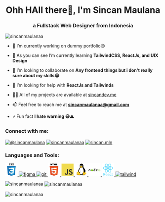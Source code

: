 <h1 align="center">Ohh HAII there🙌, I'm Sincan Maulana</h1>
<h3 align="center">a Fullstack Web Designer from Indonesia</h3>

<p align="left"> <img
    src="https://komarev.com/ghpvc/?username=sincanmaulanaa&label=Profile%20views&color=0e75b6&style=flat"
    alt="sincanmaulanaa" /> </p>

- 🔭 I’m currently working on dummy portfolio😊

- 🌱 As you can see I’m currently learning **TailwindCSS, ReactJs, and UIX Design**

- 👯 I’m looking to collaborate on **Any frontend things but i don't really sure about my skills😭**

- 🤝 I’m looking for help with **ReactJs and Tailwinds**

- 👨‍💻 All of my projects are available at [sincandev.me](sincandev.me)

- 📫 Feel free to reach me at **sincanmaulanaa@gmail.com**

- ⚡ Fun fact **I hate warning 😃⚠️**

<h3 align="left">Connect with me:</h3>
<p align="left">
  <a href="https://twitter.com/@sincanmaulana" target="blank"><img align="center"
      src="https://raw.githubusercontent.com/rahuldkjain/github-profile-readme-generator/master/src/images/icons/Social/twitter.svg"
      alt="@sincanmaulana" height="30" width="40" /></a>
  <a href="https://fb.com/sincanmaulana" target="blank"><img align="center"
      src="https://raw.githubusercontent.com/rahuldkjain/github-profile-readme-generator/master/src/images/icons/Social/facebook.svg"
      alt="sincanmaulanaa" height="30" width="40" /></a>
  <a href="https://instagram.com/sincan.mln" target="blank"><img align="center"
      src="https://raw.githubusercontent.com/rahuldkjain/github-profile-readme-generator/master/src/images/icons/Social/instagram.svg"
      alt="sincan.mln" height="30" width="40" /></a>
</p>

<h3 align="left">Languages and Tools:</h3>
<p align="left"> <a href="https://www.w3schools.com/css/" target="_blank" rel="noreferrer"> <img
      src="https://raw.githubusercontent.com/devicons/devicon/master/icons/css3/css3-original-wordmark.svg" alt="css3"
      width="40" height="40" /> </a> <a href="https://www.figma.com/" target="_blank" rel="noreferrer">
    <img src="https://www.vectorlogo.zone/logos/figma/figma-icon.svg" alt="figma" width="40" height="40" /> </a> <a
    href="https://git-scm.com/" target="_blank" rel="noreferrer"> <img
      src="https://www.vectorlogo.zone/logos/git-scm/git-scm-icon.svg" alt="git" width="40" height="40" /> </a> <a
    href="https://www.w3.org/html/" target="_blank" rel="noreferrer"> <img
      src="https://raw.githubusercontent.com/devicons/devicon/master/icons/html5/html5-original-wordmark.svg"
      alt="html5" width="40" height="40" /> </a> <a href="https://developer.mozilla.org/en-US/docs/Web/JavaScript"
    target="_blank" rel="noreferrer"> <img
      src="https://raw.githubusercontent.com/devicons/devicon/master/icons/javascript/javascript-original.svg"
      alt="javascript" width="40" height="40" /> </a> <a href="https://www.linux.org/" target="_blank" rel="noreferrer">
    <img src="https://raw.githubusercontent.com/devicons/devicon/master/icons/linux/linux-original.svg" alt="linux"
      width="40" height="40" /> </a> <a href="https://nodejs.org" target="_blank" rel="noreferrer"> <img
      src="https://raw.githubusercontent.com/devicons/devicon/master/icons/nodejs/nodejs-original-wordmark.svg"
      alt="nodejs" width="40" height="40" /> </a> <a href="https://reactjs.org/" target="_blank" rel="noreferrer"> <img
      src="https://raw.githubusercontent.com/devicons/devicon/master/icons/react/react-original-wordmark.svg"
      alt="react" width="40" height="40" /> </a> <a href="https://tailwindcss.com/" target="_blank" rel="noreferrer">
    <img src="https://www.vectorlogo.zone/logos/tailwindcss/tailwindcss-icon.svg" alt="tailwind" width="40"
      height="40" />
  </a> </p>

<p><img align="left"
    src="https://github-readme-stats.vercel.app/api/top-langs?username=sincanmaulanaa&show_icons=true&theme=tokyonight&locale=en&layout=compact"
    alt="sincanmaulanaa" /></p>

<p>&nbsp;<img align="center"
    src="https://github-readme-stats.vercel.app/api?username=sincanmaulanaa&show_icons=true&locale=en"
    alt="sincanmaulanaa" /></p>

<p><img align="center" src="https://github-readme-streak-stats.herokuapp.com/?user=sincanmaulanaa&"
    alt="sincanmaulanaa" /></p>
